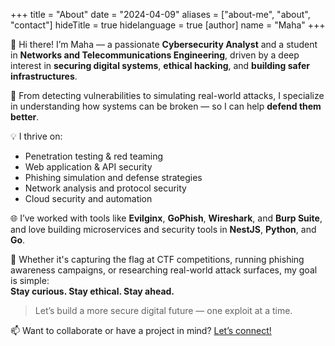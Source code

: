 +++
title = "About"
date = "2024-04-09"
aliases = ["about-me", "about", "contact"]
hideTitle = true
hidelanguage = true
[author]
  name = "Maha"
+++

👋 Hi there! I’m Maha — a passionate **Cybersecurity Analyst** and a student in **Networks and Telecommunications Engineering**, driven by a deep interest in **securing digital systems**, **ethical hacking**, and **building safer infrastructures**.

🔐 From detecting vulnerabilities to simulating real-world attacks, I specialize in understanding how systems can be broken — so I can help **defend them better**.

💡 I thrive on:
- Penetration testing & red teaming
- Web application & API security
- Phishing simulation and defense strategies
- Network analysis and protocol security
- Cloud security and automation

🌐 I’ve worked with tools like **Evilginx**, **GoPhish**, **Wireshark**, and **Burp Suite**, and love building microservices and security tools in **NestJS**, **Python**, and **Go**.

🎯 Whether it's capturing the flag at CTF competitions, running phishing awareness campaigns, or researching real-world attack surfaces, my goal is simple:  
**Stay curious. Stay ethical. Stay ahead.**

> Let’s build a more secure digital future — one exploit at a time.

📫 Want to collaborate or have a project in mind? [Let’s connect!](/contact)

